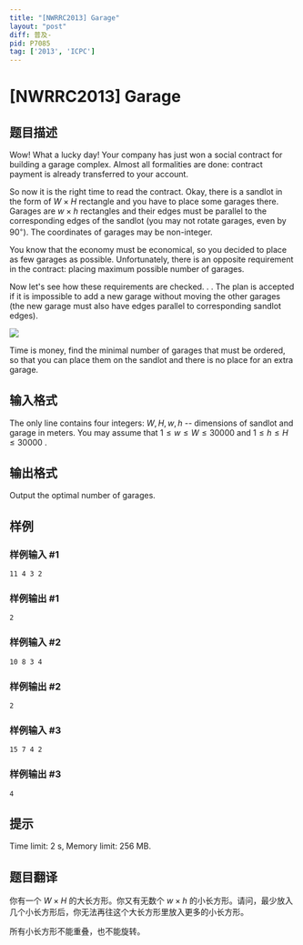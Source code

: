 ```yaml
---
title: "[NWRRC2013] Garage"
layout: "post"
diff: 普及-
pid: P7085
tag: ['2013', 'ICPC']
---
```

# [NWRRC2013] Garage
## 题目描述



Wow! What a lucky day! Your company has just won a social contract for building a garage complex. Almost all formalities are done: contract payment is already transferred to your account.

So now it is the right time to read the contract. Okay, there is a sandlot in the form of $W \times H$ rectangle and you have to place some garages there. Garages are $w \times h$ rectangles and their edges must be parallel to the corresponding edges of the sandlot (you may not rotate garages, even by $90^{◦}).$ The coordinates of garages may be non-integer.

You know that the economy must be economical, so you decided to place as few garages as possible. Unfortunately, there is an opposite requirement in the contract: placing maximum possible number of garages.

Now let's see how these requirements are checked. . . The plan is accepted if it is impossible to add a new garage without moving the other garages (the new garage must also have edges parallel to corresponding sandlot edges).

![](https://www.acmicpc.net/upload/images2/garage.png)

Time is money, find the minimal number of garages that must be ordered, so that you can place them on the sandlot and there is no place for an extra garage.


## 输入格式



The only line contains four integers: $W , H , w , h$ -- dimensions of sandlot and garage in meters. You may assume that $1 \le w \le W \le 30 000$ and $1 \le h \le H \le 30 000$ .


## 输出格式



Output the optimal number of garages.


## 样例

### 样例输入 #1
```
11 4 3 2

```
### 样例输出 #1
```
2

```
### 样例输入 #2
```
10 8 3 4

```
### 样例输出 #2
```
2

```
### 样例输入 #3
```
15 7 4 2

```
### 样例输出 #3
```
4

```
## 提示

Time limit: 2 s, Memory limit: 256 MB. 


## 题目翻译

你有一个 $W \times H$ 的大长方形。你又有无数个 $w \times h$ 的小长方形。请问，最少放入几个小长方形后，你无法再往这个大长方形里放入更多的小长方形。

所有小长方形不能重叠，也不能旋转。
